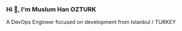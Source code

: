 ### Hi 👋, I'm Muslum Han OZTURK

A DevOps Engineer focused on development from Istanbul / TURKEY
<!--
**muslumhanozturk/muslumhanozturk** is a ✨ _special_ ✨ repository because its `README.md` (this file) appears on your GitHub profile.

Here are some ideas to get you started:

- 🔭 I’m currently working on AWS Cloud Architect
- 🌱 I’m currently learning AWS Cloud Architect / DevOps Engineer
- 💬 Ask me about AWS, Docker, Kubernetes, CI/CD, Terraform, Ansible, Jenkins, Prometheus, Grafana, Python, Linux, Git, GitHub
- 📫 How to reach me: muslumhanozturk@gmail.com
- 📄 Know about my experiences https://www.linkedin.com/in/muslumhanozturk
-->
